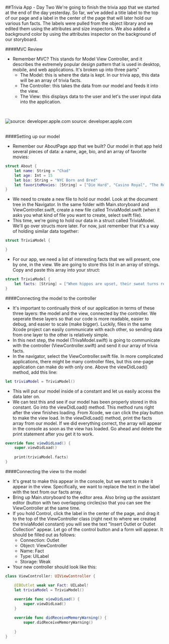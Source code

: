 ##Trivia App - Day Two
We're going to finish the trivia app that we started at the end of the day yesterday. So far, we've added a title label to the top of our page and a label in the center of the page that will later hold our various fun facts. The labels were pulled from the object library and we edited them using the attributes and size inspectors. We also added a background color by using the attributes inspector on the background of our storyboard.

####MVC Review
- Remember MVC? This stands for Model View Controller, and it describes the extremely popular design pattern that is used in desktop, mobile, and web applications. It's broken up into three parts"
  - The Model: this is where the data is kept. In our trivia app, this data will be an array of trivia facts.
  - The Controller: this takes the data from our model and feeds it into the view.
  - The View: this displays data to the user and let's the user input data into the application.

<br>

![source: developer.apple.com](https://developer.apple.com/library/mac/documentation/General/Conceptual/DevPedia-CocoaCore/Art/model_view_controller_2x.png "Model-View-Controller Relationship")
source: developer.apple.com
<br>
<br>

####Setting up our model
- Remember our AboutPage app that we built? Our model in that app held several pieces of data: a name, age, bio, and an array of favorite movies:
```Swift
struct About {
    let name: String = "Chad"
    let age: Int = 15
    let bio: String = "NYC Born and Bred"
    let favoriteMovies: [String] = ["Die Hard", "Casino Royal", "The Return of the King"]
}
```
- We need to create a new file to hold our model. Look at the document tree in the Navigator. In the same folder with Main.storyboard and ViewController.swift, create a new file called TriviaModel.swift (when it asks you what kind of file you want to create, select swift file).
- This time, we're going to hold our data in a struct called TriviaModel. We'll go over structs more later. For now, just remember that it's a way of holding similar data together:
```Swift
struct TriviaModel {

}
```
- For our app, we need a list of interesting facts that we will present, one by one, in the view. We are going to store this list in an array of strings. Copy and paste this array into your struct:
```Swift
struct TriviaModel {
    let facts: [String] = ["When hippos are upset, their sweat turns red.", "29th May is officially 'Put a Pillow on Your Fridge Day'.", "If you lift a kangaroo’s tail off the ground it can’t hop.", "A mantis shrimp can swing its claw so fast it boils the water around it and creates a flash of light.", "Honey does not spoil. You could feasibly eat 3000 year old honey.", "The state sport of Maryland is jousting.", "If you were to remove all of the empty space from the atoms that make up every human on earth, the entire world population could fit into an apple.", "The woolly mammoth was still around when the pyramids were being built.", "There are more possible iterations of a game of chess than there are atoms in the known universe.", "Written language was invented independently by the Egyptians, Sumerians, Chinese, and Mayans.", "It can take a photon 40,000 years to travel from the core of the sun to the surface, but only 8 minutes to travel the rest of the way to earth.", "A day on the planet Venus is longer than a year on Venus.", "The fingerprints of koala bears are virtually indistinguishable from those of humans.", "The time difference between when Stegosaurus and Tyrannosaurus lived is greater than the time difference between Tyrannosaurus and now.", "Russia is bigger than Pluto.", "Charlie Chaplin once entered a Charlie Chaplin look alike contest and lost.", "The bushes in Mario were just recolored clouds."]
}
```
####Connecting the model to the controller
- It's important to continually think of our application in terms of these three layers: the model and the view, connected by the controller. We seperate these layers so that our code is more readable, easier to debug, and easier to scale (make bigger). Luckily, files in the same Xcode project can easily communicate with each other, so sending data from one layer to the other is relatively simple. 
- In this next step, the model (TrivaModel.swift) is going to communicate with the controller (ViewController.swift) and send it our array of trivia facts.
- In the navigator, select the ViewController.swift file. In more complicated applications, there might be many controller files, but this one-page application can make do with only one. Above the viewDidLoad() method, add this line:
```Swift
let triviaModel = TriviaModel()
```
- This will put our model inside of a constant and let us easily access the data later on.
- We can test this and see if our model has been properly stored in this constant. Go into the viewDidLoad() method. This method runs right after the view finishes loading. From Xcode, we can click the play button to make the view load. In the viewDidLoad() method, print the facts array from our model. If we did everything correct, the array will appear in the console as soon as the view has loaded. Go ahead and delete the print statement after you get it to work.
```Swift
override func viewDidLoad() {
    super.viewDidLoad()
    
    print(triviaModel.facts)
}
```
####Connecting the view to the model
- It's great to make this appear in the console, but we want to make it appear in the view. Specifically, we want to replace the text in the label with the text from our facts array. 
- Bring up Main.storyboard to the editor area. Also bring up the assistant editor (button with two overlapping circles)so that you can see the ViewController at the same time. 
- If you hold Control, click the label in the center of the page, and drag it to the top of the ViewController class (right next to where we created the triviaModel constant) you will see the text "Insert Outlet or Outlet Collection" appear. Let go of the control button and a form will appear. It should be filled out as follows:
  - Connection: Outlet
  - Object: ViewController
  - Name: Fact
  - Type: UILabel
  - Storage: Weak
- Your new controller should look like this: 
```Swift
class ViewController: UIViewController {

    @IBOutlet weak var Fact: UILabel!
    let triviaModel = TriviaModel()
    
    override func viewDidLoad() {
        super.viewDidLoad()
    }

    override func didReceiveMemoryWarning() {
        super.didReceiveMemoryWarning()
        
    }
}
```












